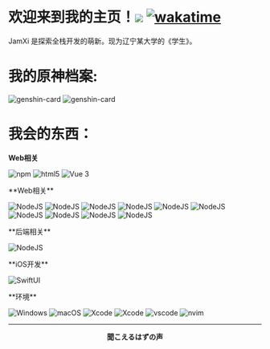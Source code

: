 # 欢迎来到我的主页！![](https://visitor-badge.laobi.icu/badge?page_id=Innei.readme) [![wakatime](https://wakatime.com/badge/user/9213dc96-df0d-4e66-b0bb-50f9e04e988c.svg)](https://wakatime.com/@9213dc96-df0d-4e66-b0bb-50f9e04e988c)

JamXi 是探索全栈开发的萌新。现为辽宁某大学的《学生》。

# 我的原神档案:

<img src="https://genshin-card.getloli.com/27/282796368.png" alt="genshin-card" />
<img src="https://genshin-card.getloli.com/17/124931639.png" alt="genshin-card" />

# 我会的东西：
**Web相关**
<p>
  <img alt="npm" src="https://img.shields.io/badge/-NPM-CB3837?style=flat-square&logo=npm&logoColor=white" />
  <img alt="html5" src="https://img.shields.io/badge/-HTML5-E34F26?style=flat-square&logo=html5&logoColor=white" />
  <img alt="Vue 3" src="https://img.shields.io/badge/-Vue-5BA17F?style=flat-square&logo=vue.js&logoColor=white" />
</p>
**Web相关**
<p>
  <img alt="NodeJS" src="https://img.shields.io/badge/-Adobe Audition-9999FF?style=flat-square&logo=Adobe Audition&logoColor=white" />
  <img alt="NodeJS" src="https://img.shields.io/badge/-Adobe Dreamweaver-FF61F6?style=flat-square&logo=Adobe Dreamweaver&logoColor=white" />
  <img alt="NodeJS" src="https://img.shields.io/badge/-Adobe Photoshop-31A8FF?style=flat-square&logo=Adobe Photoshop&logoColor=white" />
  <img alt="NodeJS" src="https://img.shields.io/badge/-Adobe Premiere Pro-9999FF?style=flat-square&logo=Adobe Premiere Pro&logoColor=white" />
  <img alt="NodeJS" src="https://img.shields.io/badge/--?style=flat-square&logo=&logoColor=white" />
  <img alt="NodeJS" src="https://img.shields.io/badge/--?style=flat-square&logo=&logoColor=white" />
  <img alt="NodeJS" src="https://img.shields.io/badge/--?style=flat-square&logo=&logoColor=white" />
  <img alt="NodeJS" src="https://img.shields.io/badge/--?style=flat-square&logo=&logoColor=white" />
  <img alt="NodeJS" src="https://img.shields.io/badge/--?style=flat-square&logo=&logoColor=white" />
  <img alt="NodeJS" src="https://img.shields.io/badge/--?style=flat-square&logo=&logoColor=white" />
</p>
**后端相关**
<p>
  <img alt="NodeJS" src="https://img.shields.io/badge/-NodeJS-43853d?style=flat-square&logo=Node.js&logoColor=white" />
</p>
**iOS开发**
<p>
  <img alt="SwiftUI" src="https://img.shields.io/badge/-SwiftUI-EB543A?style=flat-square&logo=swift&logoColor=white" />
</p>
**环境**
<p>
  <img alt="Windows" src="https://img.shields.io/badge/-Windows-009?style=flat-square&logo=windows&logoColor=white" />
  <img alt="macOS" src="https://img.shields.io/badge/-macOS-333?style=flat-square&logo=apple&logoColor=white" />
  <img alt="Xcode" src="https://img.shields.io/badge/-Xcode-1876e4?style=flat-square&logo=xcode&logoColor=white" />
  <img alt="Xcode" src="https://img.shields.io/badge/-Android Studio-3DDC84?style=flat-square&logo=Android Studio&logoColor=white" />
  <img alt="vscode" src="https://img.shields.io/badge/Visual%20Studio%20Code-blue?style=flat-square&logo=visual-studio-code&logoColor=ffffff" />
  <img alt="nvim" src="https://img.shields.io/badge/NeoVim-649047?style=flat-square&logo=neovim&logoColor=ffffff" />
</p>

------------

<p align=center><strong>聞こえるはずの声</strong></p>
